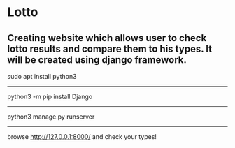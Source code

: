 # Lotto
Creating website which allows user to check lotto results and compare them to his types. It will be created using django framework.
---

sudo apt install python3

---

python3 -m pip install Django

---

python3 manage.py runserver

---

browse http://127.0.0.1:8000/ and check your types!



